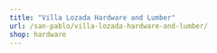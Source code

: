 ```yaml
---
title: "Villa Lozada Hardware and Lumber"
url: /san-pablo/villa-lozada-hardware-and-lumber/
shop: hardware
---
```

